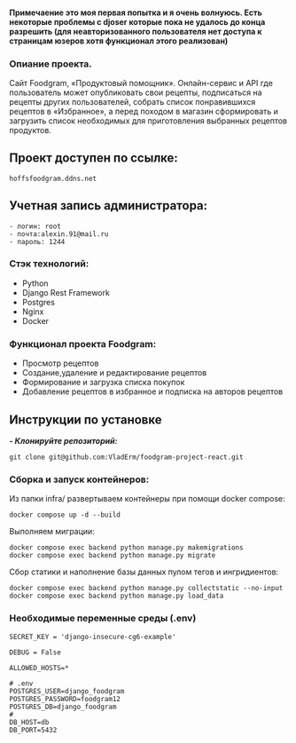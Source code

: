 #### Примечаение это моя первая попытка и я очень волнуюсь. Есть некоторые проблемы с djoser которые пока не удалось до конца разрешить (для неавторизованного пользователя нет доступа к страницам юзеров хотя функционал этого реализован)
### Опиание проекта.
Сайт Foodgram, «Продуктовый помощник». Онлайн-сервис и API где пользователь может опубликовать свои рецепты, подписаться на рецепты других пользователей, собрать список понравившихся рецептов в «Избранное», а перед походом в магазин сформировать и загрузить список необходимых для приготовления выбранных рецептов продуктов.

## Проект доступен по ссылке:

```
hoffsfoodgram.ddns.net
```

## Учетная запись администратора:

```
- логин: root
- почта:alexin.91@mail.ru 
- пароль: 1244
```

### Стэк технологий:
- Python
- Django Rest Framework
- Postgres
- Nginx
- Docker

### Функционал проекта Foodgram:

- Просмотр рецептов
- Создание,удаление и редактирование рецептов
- Формирование и загрузка списка покупок
- Добавление рецептов в избранное и подписка на авторов рецептов

## Инструкции по установке
***- Клонируйте репозиторий:***
```
git clone git@github.com:VladErm/foodgram-project-react.git
```
### Сборка и запуск контейнеров:

Из папки infra/  развертываем контейнеры при помощи docker compose:
```
docker compose up -d --build
```
Выполняем миграции:
```
docker compose exec backend python manage.py makemigrations
docker compose exec backend python manage.py migrate

```

Сбор статики и наполнение базы данных пулом тегов и ингридиентов:
```
docker compose exec backend python manage.py collectstatic --no-input
docker compose exec backend python manage.py load_data

```

### Необходимые переменные среды (.env)

```
SECRET_KEY = 'django-insecure-cg6-example'

DEBUG = False

ALLOWED_HOSTS=*

# .env
POSTGRES_USER=django_foodgram
POSTGRES_PASSWORD=foodgram12
POSTGRES_DB=django_foodgram
#
DB_HOST=db
DB_PORT=5432
```

